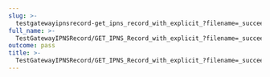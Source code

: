 ```yaml
---
slug: >-
  testgatewayipnsrecord-get_ipns_record_with_explicit_?filename=_succeeds_with_modified_content-disposition_header
full_name: >-
  TestGatewayIPNSRecord/GET_IPNS_Record_with_explicit_?filename=_succeeds_with_modified_Content-Disposition_header
outcome: pass
title: >-
  TestGatewayIPNSRecord/GET_IPNS_Record_with_explicit_?filename=_succeeds_with_modified_Content-Disposition_header
---
```


